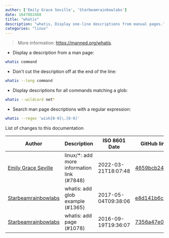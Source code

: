 ```yaml
---
author: ['Emily Grace Seville', 'Starbeamrainbowlabs']
date: 1647882468
title: "whatis"
description: "whatis, Display one-line descriptions from manual pages."
categories: "linux"
---
```

> More information: <https://manned.org/whatis>.

- Display a description from a man page:

```bash
whatis command
```

- Don't cut the description off at the end of the line:

```bash
whatis --long command
```

- Display descriptions for all commands matching a glob:

```bash
whatis --wildcard net*
```

- Search man page descriptions with a regular expression:

```bash
whatis --regex 'wish[0-9]\.[0-9]'
```
List of changes to this documentation


Author | Description | ISO 8601 Date | GitHub link
------|-----|-----|-----
[Emily Grace Seville](mailto:emilyseville7cf@gmail.com) | linux/*: add more information link (#7848) | 2022-03-21T18:07:48 | [4659bcb243ac](https://github.com/tldr-pages/tldr/commit/4659bcb243ac572c9e0c95117097801f1e62bda4)
[Starbeamrainbowlabs](mailto:sbrl@starbeamrainbowlabs.com) | whatis: add glob example (#1365) | 2017-05-04T09:38:06 | [e8d141b6c47b](https://github.com/tldr-pages/tldr/commit/e8d141b6c47b279deac402348669d9ece9c6f149)
[Starbeamrainbowlabs](mailto:sbrl@starbeamrainbowlabs.com) | whatis: add page (#1078) | 2016-09-19T19:36:07 | [7356a47e02ae](https://github.com/tldr-pages/tldr/commit/7356a47e02ae2da94da9736963a51ef7cc34c23c)


